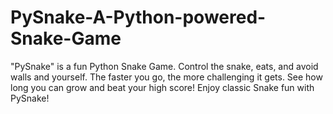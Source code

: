 # PySnake-A-Python-powered-Snake-Game
 "PySnake" is a fun Python Snake Game. Control the snake, eats, and avoid walls and yourself. The faster you go, the more challenging it gets. See how long you can grow and beat your high score! Enjoy classic Snake fun with PySnake!
